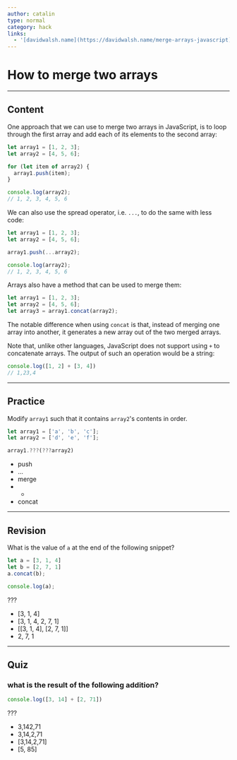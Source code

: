 ```yaml
---
author: catalin
type: normal
category: hack
links:
  - '[davidwalsh.name](https://davidwalsh.name/merge-arrays-javascript){website}'
---
```


# How to merge two arrays


---

## Content

One approach that we can use to merge two arrays in JavaScript, is to loop through the first array and add each of its elements to the second array:

```js
let array1 = [1, 2, 3];
let array2 = [4, 5, 6];

for (let item of array2) {
  array1.push(item);
}

console.log(array2);
// 1, 2, 3, 4, 5, 6
```

We can also use the spread operator, i.e. `...`, to do the same with less code:

```js
let array1 = [1, 2, 3];
let array2 = [4, 5, 6];

array1.push(...array2);

console.log(array2);
// 1, 2, 3, 4, 5, 6
```

Arrays also have a method that can be used to merge them:

```js
let array1 = [1, 2, 3];
let array2 = [4, 5, 6];
let array3 = array1.concat(array2);
```

The notable difference when using `concat` is that, instead of merging one array into another, it generates a new array out of the two merged arrays.

Note that, unlike other languages, JavaScript does not support using `+` to concatenate arrays. The output of such an operation would be a string:

```javascript
console.log([1, 2] + [3, 4])
// 1,23,4
```


---

## Practice

Modify `array1` such that it contains `array2`'s contents in order.

```javascript
let array1 = ['a', 'b', 'c'];
let array2 = ['d', 'e', 'f'];

array1.???(???array2)
```

- push
- ...
- merge
- -
- concat


---

## Revision

What is the value of `a` at the end of the following snippet?

```javascript
let a = [3, 1, 4]
let b = [2, 7, 1]
a.concat(b);

console.log(a);
```

???

- [3, 1, 4]
- [3, 1, 4, 2, 7, 1]
- [[3, 1, 4], [2, 7, 1]]
- 2, 7, 1


---

## Quiz

### what is the result of the following addition?


```javascript
console.log([3, 14] + [2, 71])
```

???

- 3,142,71
- 3,14,2,71
- [3,14,2,71]
- [5, 85]
